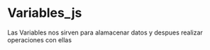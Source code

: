 # Variables_js
Las Variables nos sirven para alamacenar datos y despues realizar operaciones con ellas
